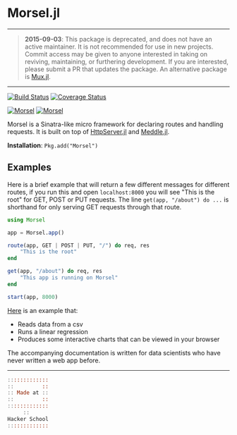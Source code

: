 # Morsel.jl

---

> **2015-09-03**:
> This package is deprecated, and does not have an active maintainer.
> It is not recommended for use in new projects.
> Commit access may be given to anyone interested in taking on reviving,
> maintaining, or furthering development.
> If you are interested, please submit a PR that updates the package.
> An alternative package is [Mux.jl](https://github.com/JuliaWeb/Mux.jl).

---

[![Build Status](https://travis-ci.org/JuliaDeprecated/Morsel.jl.svg?branch=master)](https://travis-ci.org/JuliaDeprecated/Morsel.jl)
[![Coverage Status](https://coveralls.io/repos/JuliaDeprecated/Morsel.jl/badge.svg?branch=master)](https://coveralls.io/r/JuliaDeprecated/Morsel.jl?branch=master)

[![Morsel](http://pkg.julialang.org/badges/Morsel_0.3.svg)](http://pkg.julialang.org/?pkg=Morsel&ver=0.3)
[![Morsel](http://pkg.julialang.org/badges/Morsel_0.4.svg)](http://pkg.julialang.org/?pkg=Morsel&ver=0.4)

Morsel is a Sinatra-like micro framework for declaring routes and handling requests.
It is built on top of [HttpServer.jl](https://github.com/JuliaWeb/HttpServer.jl)
and [Meddle.jl](https://github.com/JuliaDeprecated/Meddle.jl).

**Installation**: `Pkg.add("Morsel")`

## Examples

Here is a brief example that will return a few different messages for different routes,
if you run this and open `localhost:8000` you will see "This is the root" for GET, POST or PUT requests.
The line `get(app, "/about") do ...` is shorthand for only serving GET requests through that route.

```julia
using Morsel

app = Morsel.app()

route(app, GET | POST | PUT, "/") do req, res
    "This is the root"
end

get(app, "/about") do req, res
    "This app is running on Morsel"
end

start(app, 8000)
```

[Here](https://bitbucket.org/jocklawrie/skeleton-webapp.jl) is an example that:

- Reads data from a csv
- Runs a linear regression
- Produces some interactive charts that can be viewed in your browser

The accompanying documentation is written for data scientists who have never written a web app before.


---

```julia
:::::::::::::
::         ::
:: Made at ::
::         ::
:::::::::::::
     ::
Hacker School
:::::::::::::
```
